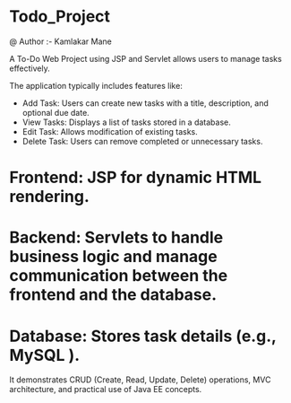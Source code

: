 # Todo_Project

@ Author :- Kamlakar Mane

A To-Do Web Project using JSP and Servlet allows users to manage tasks effectively. 

 The application typically includes features like:

* Add Task: Users can create new tasks with a title, description, and optional due date.
* View Tasks: Displays a list of tasks stored in a database.
* Edit Task: Allows modification of existing tasks.
* Delete Task: Users can remove completed or unnecessary tasks.

# Frontend: JSP for dynamic HTML rendering.
# Backend: Servlets to handle business logic and manage communication between the frontend and the database.
# Database: Stores task details (e.g., MySQL ).
 It demonstrates CRUD (Create, Read, Update, Delete) operations, MVC architecture, and practical use of Java EE concepts.
